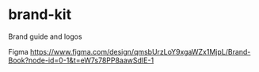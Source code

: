 # brand-kit
Brand guide and logos

Figma 
https://www.figma.com/design/qmsbUrzLoY9xgaWZx1MjpL/Brand-Book?node-id=0-1&t=eW7s78PP8aawSdIE-1
